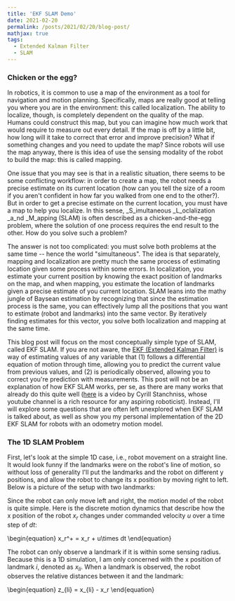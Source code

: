 ```yaml
---
title: 'EKF SLAM Demo'
date: 2021-02-20
permalink: /posts/2021/02/20/blog-post/
mathjax: true
tags:
  - Extended Kalman Filter
  - SLAM
---
```


### Chicken or the egg?

In robotics, it is common to use a map of the environment as a tool for navigation and motion planning. Specifically, maps are really good at telling you where you are in the environment: this called localization. The ability to localize, though, is completely dependent on the quality of the map. Humans could construct this map, but you can imagine how much work that would require to measure out every detail. If the map is off by a little bit, how long will it take to correct that error and improve precision? What if something changes and you need to update the map? Since robots will use the map anyway, there is this idea of use the sensing modality of the robot to build the map: this is called mapping.

One issue that you may see is that in a realistic situation, there seems to be some conflicting workflow: in order to create a map, the robot needs a precise estimate on its current location (how can you tell the size of a room if you aren't confident in how far you walked from one end to the other?). But in order to get a precise estimate on the current location, you must have a map to help you localize. In this sense, _S_imultaneous _L_oclalization _a_nd _M_apping (SLAM) is often described as a chicken-and-the-egg problem, where the solution of one process requires the end result to the other. How do you solve such a problem?

The answer is not too complicated: you must solve both problems at the same time -- hence the world "simultaneous". The idea is that separately, mapping and localization are pretty much the same process of estimating location given some process within some errors. In localization, you estimate your current position by knowing the exact position of landmarks on the map, and when mapping, you estimate the location of landmarks given a precise estimate of you current location. SLAM leans into the mathy jungle of Baysean estimation by recognizing that since the estimation process is the same, you can effectively lump all the positions that you want to estimate (robot and landmarks) into the same vector. By iteratively finding estimates for this vector, you solve both localization and mapping at the same time.

This blog post will focus on the most conceptually simple type of SLAM, called EKF SLAM. If you are not aware, the [EKF (Extended Kalman Filter)](https://en.wikipedia.org/wiki/Extended_Kalman_filter) is way of estimating values of any variable that (1) follows a differential equation of motion through time, allowing you to predict the current value from previous values, and (2) is periodically observed, allowing you to correct you're prediction with measurements. This post will not be an explanation of how EKF SLAM works, per se, as there are many works that already do this quite well ([here](https://www.youtube.com/watch?v=X30sEgIws0g) is a video by Cyrill Stanchniss, whose youtube channel is a rich resource for any aspiring roboticist). Instead, I'll will explore some questions that are often left unexplored when EKF SLAM is talked about, as well as show you my personal implementation of the 2D EKF SLAM for robots with an odometry motion model.

### The 1D SLAM Problem

First, let's look at the simple 1D case, i.e., robot movement on a straight line. It would look funny if the landmarks were on the robot's line of motion, so without loss of generality I'll put the landmarks and the robot on different y positions, and allow the robot to change its x position by moving right to left. Below is a picture of the setup with two landmarks:



Since the robot can only move left and right, the motion model of the robot is quite simple. Here is the discrete motion dynamics that describe how the x position of the robot $x_r$ changes under commanded velocity $u$ over a time step of $dt$:

\begin{equation}
x_r^+ = x_r + u\times dt
\end{equation}

The robot can only observe a landmark if it is within some sensing radius. Because this is a 1D simulation, I am only concerned with the x position of landmark $i$, denoted as $x_{li}$. When a landmark is observed, the robot observes the relative distances between it and the landmark:

\begin{equation}
z_{li} = x_{li} - x_r
\end{equation}



<!-- ### How do you fuse measurements together?

The first time you learn about probabilistic robotics, you will probably hear about the [Kalman filter](https://en.wikipedia.org/wiki/Kalman_filter). The Kalman filter is a way of estimating the state of a system that has both process noise and measurement noise. Founded in probability theory, it gives an optimal estimate based on the relative size of the process and measurement noise. If the process noise is very large and the measurement noise is very small, then the Kalman filter returns an estimated state that is closer to the measurement, and vice versa. For most students that first encounter the Kalman filter, you're told the intuition, shown some complicated multivariate Gaussian math and are told to use it in a homework exercise.

Most introductory examples of the Kalman filter have only one measurement to use. What if there are more than one, though? How do you handle two different measurements of the same exact thing with a Kalman filter? This is a form of sensor fusion, and when I first learned the Kalman filter I had only a shaky understanding of the solution. The purpose of this blog post is to show how the Kalman filter can perform sensor fusion, and hopefully clarify the machinery of the Kalman filter in the process.

### The two steps of the Kalman filter

Let us define $p(\mathbf{x})$ as the belief probability distribution of state space vector $\mathbf{x}$. A Kalman filter has two important steps when providing an estimate of the value of $\mathbf{x}$:
 - Prediction update step (use input $\mathbf{u}$ to update $p(\mathbf{x})$)
 - Measurement update step (use measurement $\mathbf{y}$ to update $p(\mathbf{x})$)

Since the Kalman filter assumes multivariate Gaussian probability distributions, only two quantities are recorded over each step $k$ in the Kalman filter: an estimate vector $\hat{\mathbf{x}}\_k$ (corresponding to the mean of the Gaussian), and a covariance matrix $P\_k$ (corresponding to the confidence of the measurement). Together, these quantities fully define the probability distribution $p(\mathbf{x})$, so when the Kalman filter updates $p(\mathbf{x})$ in the prediction and the measurement step, it really just updates these two variables.

What if we have two separate measurements $\mathbf{y}^a$ and $\mathbf{y}^b$, modeled with their own Gaussian noise? Cutting to the punchline, you perform _two_ measurement steps, one with each measurement:
 - Prediction update step (use input $\mathbf{u}$ to update $p(\mathbf{x})$)
 - First measurement update step (use measurement $\mathbf{y}^a$ to update $p(\mathbf{x})$)
 - Second measurement update step (use measurement $\mathbf{y}^b$ to update $p(\mathbf{x})$)

This seems like a natural thing to do given two different measurements. Let's see why this is so.

### The Bayes Update

The Kalman filter is a specific type of filter called a Bayes filter. The Bayes filter also has two steps: one prediction step and one measurement step. In order to change the Kalman filter to incorporate more than one measurement step, we need to understand what each step means in terms of Bayesian estimation. 

Define the belief distribution at iteration $k-1$ as $p\_{k-1\|k-1}(\mathbf{x})$. The $k-1\|k-1$ part can be read as the probability distribution at time $k-1$, given information up to time $k-1$. The prediction step requires some process model that describes the probability of reaching state $\mathbf{x}^+$ given current state $\mathbf{x}$ and input $\mathbf{u}_{k-1}$:

\begin{equation\*}
p(\mathbf{x}^+\|\mathbf{x},\mathbf{u}_{k-1})
\end{equation\*}

The prediction update is thus described in the Bayes filter as:

\begin{equation}
p\_{k\|k-1}(\mathbf{x}) = \sum\_{\mathbf{x}'} p(\mathbf{x}\|\mathbf{x}',\mathbf{u}_{k-1}) p\_{k-1\|k-1}(\mathbf{x})
\end{equation}

At time step $k$, we then receive two measurements $\mathbf{y}^a_k$ and $\mathbf{y}^b_k$. The measurement update of the Bayes filter is then used to find the probability distribution of the state given these two measurements, or $p\_{k\|k}(\mathbf{x})=p(\mathbf{x}\|\mathbf{y}^a_k,\mathbf{y}^b_k)$. In the case of a single measurement, Bayes' rule is used to "switch" the random variable and the conditioned variable:

\begin{equation\*}
p(\mathbf{x}\|\mathbf{y}) = \eta p(\mathbf{y}\|\mathbf{x})p\_{k\|k-1}(\mathbf{x})
\end{equation\*}

The $\eta$ term is a normalization factor, and we are usually unconcerned with it in almost all Bayes filters. The measurement process $p(\mathbf{y}^a\|\mathbf{x})$ includes gaussian noise in the Kalman filter, and the probability distribution $p_{k\|k-1}(\mathbf{x})$ is found in the prediction update.

With two state measurements, this update is only slightly altered. First, perform Bayes' rule between the state variable $\mathbf{x}$ and a single measurement, say $\mathbf{y}^b$:

\begin{equation\*}
p(\mathbf{x}\|\mathbf{y}^a\_k,\mathbf{y}^b\_k) = \eta^b p(\mathbf{y}^b\_k\|\mathbf{x},\mathbf{y}^a\_k)p\_{k\|k-1}(\mathbf{x}\|\mathbf{y}^a\_k)
\end{equation\*}

We can simplify this expression by making the reasonable assumption that the measurement model for $\mathbf{y}^b_k$ is independent of (1) the iteration step $k$ and (2) the value of the other measurement $\mathbf{y}^a$, so that $p(\mathbf{y}^b\_k\|\mathbf{x},\mathbf{y}^a\_k) = p(\mathbf{y}^b\|\mathbf{x})$. This results in:

\begin{equation} \label{eq:second_measurement}
p(\mathbf{x}\|\mathbf{y}^a\_k,\mathbf{y}^b\_k) = \eta^b p(\mathbf{y}^b\|\mathbf{x})p\_{k\|k-1}(\mathbf{x}\|\mathbf{y}^a\_k)
\end{equation}

This is great, but we still need $p\_{k\|k-1}(\mathbf{x}\|\mathbf{y}^a\_k)$, or the probability distribution of $\mathbf{x}$ conditioned on the value for $\mathbf{y}^a_k$. This term can be found performing Bayes' rule a second time:

\begin{equation} \label{eq:first_measurement}
p(\mathbf{x}\|\mathbf{y}^a\_k) = \eta^a p(\mathbf{y}^a\|\mathbf{x})p\_{k\|k-1}(\mathbf{x})
\end{equation}

Eq. \ref{eq:first_measurement} can be thought of as the first measurement update to find the a posteriori probability distribution with respect to measurement $\mathbf{y}^a$. We then take this updated distribution and perform a second measurement update with this update distribution and $\mathbf{y}^b$ and in Eq. \ref{eq:second_measurement}. The result is an estimate that "fuses" two different measurements from different sensor, verifying our intuition.

### One final note

It should be that incorporating two different measurements should arrive at the same answer, independent of the order in which you incorporate the measurements. Indeed, you can see this by substituting Eq. \ref{eq:first_measurement} into Eq. \ref{eq:second_measurement}:

\begin{equation}
p(\mathbf{x}\|\mathbf{y}^a\_k,\mathbf{y}^b\_k) = \eta^a\eta^b p(\mathbf{y}^a\|\mathbf{x})p(\mathbf{y}^b\|\mathbf{x})p\_{k\|k-1}(\mathbf{x})
\end{equation}

The measurement update is symmetric in the label for measurements $a$ and $b$, so it cannot depend on the order in which the measurement updates are applied. -->